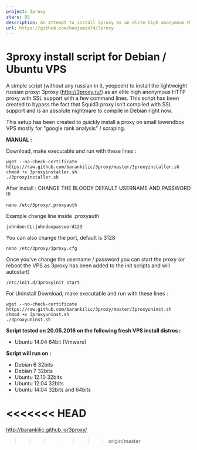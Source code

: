 ```yaml
---
project: 3proxy
stars: 93
description: An attempt to install 3proxy as an elite high anonymous HTTP proxy with SSL support with a few command lines
url: https://github.com/benjamin74/3proxy
---
```


3proxy install script for Debian / Ubuntu VPS
======================================================

A simple script (without any russian in it, yeepeeh) to install the lightweight russian proxy: 3proxy (http://3proxy.ru/) as an elite high anonymous HTTP proxy with SSL support with a few command lines. 
This script has been created to bypass the fact that Squid3 proxy isn't compiled with SSL support and is an absolute nightmare to compile in Debian right now.

This setup has been created to quickly install a proxy on small lowendbox VPS mostly for "google rank analysis" / scraping.

**MANUAL :**

Download, make executable and run with these lines :

    wget --no-check-certificate https://raw.github.com/barankilic/3proxy/master/3proxyinstaller.sh
    chmod +x 3proxyinstaller.sh
    ./3proxyinstaller.sh

After install : CHANGE THE BLOODY DEFAULT USERNAME AND PASSWORD !!! 

    nano /etc/3proxy/.proxyauth
	
Example change line inside .proxyauth

    johndoe:CL:johndoepassword123

You can also change the port, default is 3128

    nano /etc/3proxy/3proxy.cfg
    

Once you've change the username / password you can start the proxy 
(or reboot the VPS as 3proxy has been added to the init scripts and will autostart)

    /etc/init.d/3proxyinit start
	
For Uninstall Download, make executable and run with these lines :

	wget --no-check-certificate https://raw.github.com/barankilic/3proxy/master/3proxyuninst.sh
	chmod +x 3proxyuninst.sh
	./3proxyuninst.sh

**Script tested on 20.05.2016 on the following fresh VPS install distros :**

- Ubuntu 14.04 64bit (Vmware)

**Script will run on :**
- Debian 6 32bits
- Debian 7 32bits
- Ubuntu 12.10 32bits
- Ubuntu 12.04 32bits
- Ubuntu 14.04 32bits and 64bits

<<<<<<< HEAD
=======
http://barankilic.github.io/3proxy/
>>>>>>> origin/master

